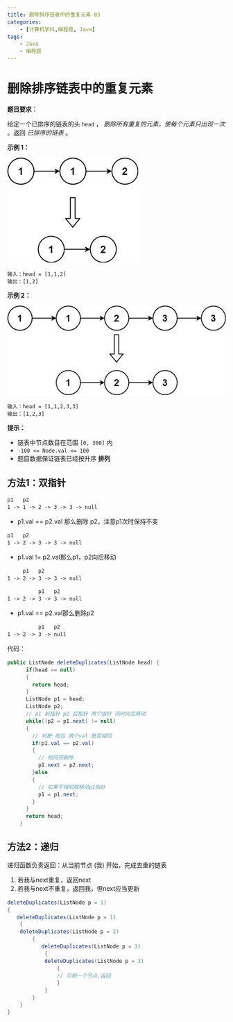 ```yaml
---
title: 删除排序链表中的重复元素-83
categories:
    - [计算机学科,编程题, Java]
tags:
    - Java
    - 编程题
---
```


# 删除排序链表中的重复元素

**题目要求**：

给定一个已排序的链表的头 `head` ， *删除所有重复的元素，使每个元素只出现一次* 。返回 *已排序的链表* 。

 

**示例 1：**

![img](https://raw.githubusercontent.com/PigPigLetsGo/imeages/master/202401021054406.jpeg)

```
输入：head = [1,1,2]
输出：[1,2]
```

**示例 2：**

![img](https://raw.githubusercontent.com/PigPigLetsGo/imeages/master/202401021054715.jpeg)

```
输入：head = [1,1,2,3,3]
输出：[1,2,3]
```

 

**提示：**

-  链表中节点数目在范围 `[0, 300]` 内
-  `-100 <= Node.val <= 100`
-  题目数据保证链表已经按升序 **排列**

## 方法1：双指针

```tex
p1   p2
1 -> 1 -> 2 -> 3 -> 3 -> null
```

-  p1.val  == p2.val 那么删除 p2，注意p1次时保持不变

```tex
p1   p2
1 -> 2 -> 3 -> 3 -> null
```

-  p1.val != p2.val那么p1，p2向后移动

```tex
     p1   p2
1 -> 2 -> 3 -> 3 -> null
```



```tex
          p1   p2
1 -> 2 -> 3 -> 3 -> null
```

-  p1.val == p2.val那么删除p2

```tex
          p1   p2
1 -> 2 -> 3 -> null
```

代码：

```java
public ListNode deleteDuplicates(ListNode head) {
      if(head == null)
      {
        return head;
      }
      ListNode p1 = head;
      ListNode p2;
      // p1 前指针 p2 后指针 两个指针 同时向后移动
      while((p2 = p1.next) != null)
      {
        // 判断 前后 两个val 是否相同
        if(p1.val == p2.val)
        {
          // 相同则删除
          p1.next = p2.next;
        }else
        {
          // 如果不相同就移动p1指针
          p1 = p1.next;
        }
      }
      return head;
    }
```

## 方法2：递归

递归函数负责返回：从当前节点 (我) 开始，完成去重的链表

1.  若我与next重复，返回next
2.  若我与next不重复，返回我，但next应当更新

```java
deleteDuplicates(ListNode p = 1)
{
   deleteDuplicates(ListNode p = 1)
	{
   	deleteDuplicates(ListNode p = 2)
		{
 		   deleteDuplicates(ListNode p = 3)
			{
   			deleteDuplicates(ListNode p = 3)
				{
   				// 只剩一个节点,返回
				}
			}
		}
	}
}
```

